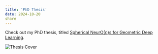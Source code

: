 ```yaml
---
title: 'PhD Thesis'
date: 2024-10-20
share
---
```


Check out my PhD thesis, titled [Spherical NeurO($n$)s for Geometric Deep Learning](https://doi.org/10.3384/9789180756808).

![Thesis Cover](https://liu.diva-portal.org/smash/get/diva2:1894492/PREVIEW01.png)